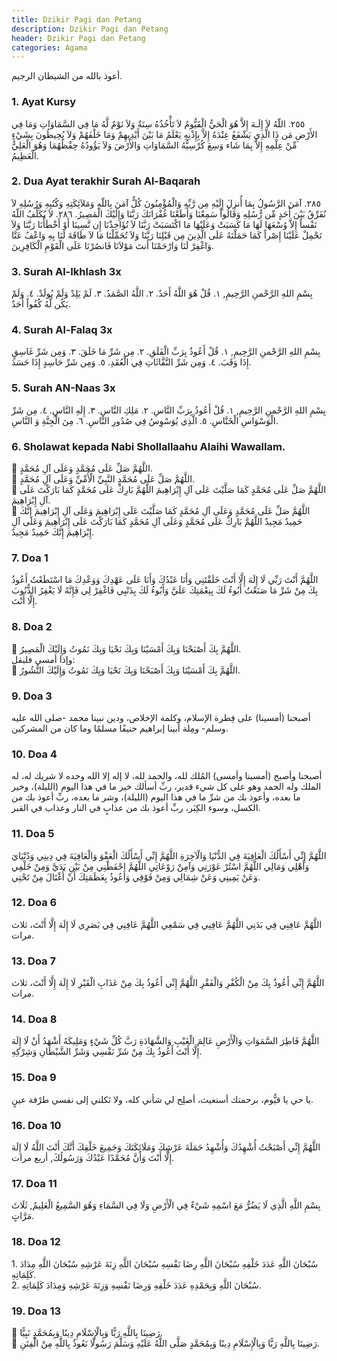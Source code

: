 ```yaml
---
title: Dzikir Pagi dan Petang
description: Dzikir Pagi dan Petang
header: Dzikir Pagi dan Petang
categories: Agama
---
```

<div class="arx">
أعوذ بالله من الشيطان الرجيم.
</div>

### 1. Ayat Kursy
<div class="gdiv">
<div class="arx" onclick="sdiv('d1');">

 ٢٥٥. اللّهُ لاَ إِلَـهَ إِلاَّ هُوَ الْحَيُّ الْقَيُّومُ لاَ تَأْخُذُهُ سِنَةٌ وَلاَ نَوْمٌ لَّهُ مَا فِي السَّمَاوَاتِ وَمَا فِي الأَرْضِ مَن ذَا الَّذِي يَشْفَعُ عِنْدَهُ إِلاَّ بِإِذْنِهِ يَعْلَمُ مَا بَيْنَ أَيْدِيهِمْ وَمَا خَلْفَهُمْ وَلاَ يُحِيطُونَ بِشَيْءٍ مِّنْ عِلْمِهِ إِلاَّ بِمَا شَاء وَسِعَ كُرْسِيُّهُ السَّمَاوَاتِ وَالأَرْضَ وَلاَ يَؤُودُهُ حِفْظُهُمَا وَهُوَ الْعَلِيُّ الْعَظِيمُ.

</div>
<div class="id" id="d1" style="display:none">
255. Allah, tidak ada Tuhan (yang berhak disembah) melainkan Dia Yang Hidup kekal lagi terus menerus mengurus (makhluk-Nya). tidak mengantuk dan tidak tidur. Kepunyaan-Nya apa yang di langit dan di bumi. Tiada yang dapat memberi syafa'at di sisi Allah tanpa izin-Nya? Allah mengetahui apa-apa yang di hadapan mereka dan di belakang mereka, dan mereka tidak mengetahui apa-apa dari ilmu Allah melainkan apa yang dikehendaki-Nya. Kursi Allah meliputi langit dan bumi. Dan Allah tidak merasa berat memelihara keduanya, dan Allah Maha Tinggi lagi Maha Besar.
</div>
</div>

### 2. Dua Ayat terakhir Surah Al-Baqarah
<div class="gdiv">
<div class="arx" onclick="sdiv('d2');">
 ٢٨٥. آمَنَ الرَّسُولُ بِمَا أُنزِلَ إِلَيْهِ مِن رَّبِّهِ وَالْمُؤْمِنُونَ كُلٌّ آمَنَ بِاللّهِ وَمَلآئِكَتِهِ وَكُتُبِهِ وَرُسُلِهِ لاَ نُفَرِّقُ بَيْنَ أَحَدٍ مِّن رُّسُلِهِ وَقَالُواْ سَمِعْنَا وَأَطَعْنَا غُفْرَانَكَ رَبَّنَا وَإِلَيْكَ الْمَصِيرُ.   ٢٨٦. لاَ يُكَلِّفُ اللّهُ نَفْساً إِلاَّ وُسْعَهَا لَهَا مَا كَسَبَتْ وَعَلَيْهَا مَا اكْتَسَبَتْ رَبَّنَا لاَ تُؤَاخِذْنَا إِن نَّسِينَا أَوْ أَخْطَأْنَا رَبَّنَا وَلاَ تَحْمِلْ عَلَيْنَا إِصْراً كَمَا حَمَلْتَهُ عَلَى الَّذِينَ مِن قَبْلِنَا رَبَّنَا وَلاَ تُحَمِّلْنَا مَا لاَ طَاقَةَ لَنَا بِهِ وَاعْفُ عَنَّا وَاغْفِرْ لَنَا وَارْحَمْنَا أَنتَ مَوْلاَنَا فَانصُرْنَا عَلَى الْقَوْمِ الْكَافِرِينَ. 
</div>
<div class="id" id="d2" style="display:none">
285. Rasul telah beriman kepada Al Qur'an yang diturunkan kepadanya dari Tuhannya, demikian pula orang-orang yang beriman. Semuanya beriman kepada Allah, malaikat-malaikat-Nya, kitab-kitab-Nya dan rasul-rasul-Nya. (Mereka mengatakan): "Kami tidak membeda-bedakan antara seseorangpun (dengan yang lain) dari rasul-rasul-Nya", dan mereka mengatakan: "Kami dengar dan kami ta'at." (Mereka berdo'a): "Ampunilah kami ya Tuhan kami dan kepada Engkaulah tempat kembali.",   286. Allah tidak membebani seseorang melainkan sesuai dengan kesanggupannya. Ia mendapat pahala (dari kebajikan) yang diusahakannya dan ia mendapat siksa (dari kejahatan) yang dikerjakannya. (Mereka berdo'a): "Ya Tuhan kami, janganlah Engkau hukum kami jika kami lupa atau kami tersalah. Ya Tuhan kami, janganlah Engkau bebankan kepada kami beban yang berat sebagaimana Engkau bebankan kepada orang-orang sebelum kami. Ya Tuhan kami, janganlah Engkau pikulkan kepada kami apa yang tak sanggup kami memikulnya. Beri ma'aflah kami. ampunilah kami. dan rahmatilah kami. Engkaulah Penolong kami, maka tolonglah kami terhadap kaum yang kafir.".
</div>
</div>

### 3. Surah Al-Ikhlash 3x
<div class="gdiv">
<div class="arx" onclick="sdiv('d3');">
بِسْمِ اللهِ الرَّحْمنِ الرَّحِيمِ,   ١. قُلْ هُوَ اللَّهُ أَحَدٌ.  ٢. اللَّهُ الصَّمَدُ.  ٣. لَمْ يَلِدْ وَلَمْ يُولَدْ.  ٤. وَلَمْ يَكُن لَّهُ كُفُواً أَحَدٌ.    
</div>
<div class="id" id="d3" style="display:none">
1. Katakanlah: "Dia-lah Allah, Yang Maha Esa. 2. Allah adalah Tuhan yang bergantung kepada-Nya segala sesuatu. 3. Dia tiada beranak dan tidak pula diperanakkan, 4. dan tidak ada seorangpun yang setara dengan Dia".
</div>
</div>

### 4. Surah Al-Falaq 3x
<div class="gdiv">
<div class="arx" onclick="sdiv('d4');">
بِسْمِ اللهِ الرَّحْمنِ الرَّحِيمِ,   ١. قُلْ أَعُوذُ بِرَبِّ الْفَلَقِ.  ٢. مِن شَرِّ مَا خَلَقَ.  ٣. وَمِن شَرِّ غَاسِقٍ إِذَا وَقَبَ.  ٤. وَمِن شَرِّ النَّفَّاثَاتِ فِي الْعُقَدِ.  ٥. وَمِن شَرِّ حَاسِدٍ إِذَا حَسَدَ.     
</div>
<div class="id" id="d4" style="display:none">
1. Katakanlah: "Aku berlindung kepada Tuhan Yang Menguasai subuh, 2. dari kejahatan makhluk-Nya, 3. dan dari kejahatan malam apabila telah gelap gulita, 4. dan dari kejahatan wanita-wanita tukang sihir yang menghembus pada buhul-buhul, 5. dan dari kejahatan pendengki bila ia dengki". 
</div>
</div>


### 5. Surah AN-Naas 3x
<div class="gdiv">
<div class="arx" onclick="sdiv('d5');">
بِسْمِ اللهِ الرَّحْمنِ الرَّحِيمِ,   ١. قُلْ أَعُوذُ بِرَبِّ النَّاسِ.  ٢. مَلِكِ النَّاسِ.  ٣. إِلَهِ النَّاسِ.  ٤. مِن شَرِّ الْوَسْوَاسِ الْخَنَّاسِ.  ٥. الَّذِي يُوَسْوِسُ فِي صُدُورِ النَّاسِ.  ٦. مِنَ الْجِنَّةِ وَ النَّاسِ.    
</div>
<div class="id" id="d5" style="display:none">
1. Katakanlah: "Aku berlidung kepada Tuhan (yang memelihara dan menguasai) manusia. 2. Raja manusia. 3. Sembahan manusia. 4. Dari kejahatan (bisikan) syaitan yang biasa bersembunyi, 5. yang membisikkan (kejahatan) ke dalam dada manusia, 6. dari jin dan manusia.
</div>
</div>

### 6. Sholawat kepada Nabi Shollallaahu Alaihi Wawallam.
<div class="gdiv">
<div class="arx" onclick="sdiv('d6');">
📌  اللَّهُمَّ صَلِّ عَلَى مُحَمَّدٍ وَعَلَى آلِ مُحَمَّدٍ.<br />
📌  اللَّهُمَّ صَلِّ عَلَى مُحَمَّدٍ النَّبِيِّ الْأُمِّيِّ وَعَلَى آلِ مُحَمَّدٍ.<br />
📌  اللَّهُمَّ صَلِّ عَلَى مُحَمَّدٍ كَمَا صَلَّيْتَ عَلَى آلِ إِبْرَاهِيمَ اللَّهُمَّ بَارِكْ عَلَى مُحَمَّدٍ كَمَا بَارَكْتَ عَلَى آلِ إِبْرَاهِيمَ.<br />
📌  اللَّهُمَّ صَلِّ عَلَى مُحَمَّدٍ وَعَلَى آلِ مُحَمَّدٍ كَمَا صَلَّيْتَ عَلَى إِبْرَاهِيمَ وَعَلَى آلِ إِبْرَاهِيمَ إِنَّكَ حَمِيدٌ مَجِيدٌ اللَّهُمَّ بَارِكْ عَلَى مُحَمَّدٍ وَعَلَى آلِ مُحَمَّدٍ كَمَا بَارَكْتَ عَلَى إِبْرَاهِيمَ وَعَلَى آلِ إِبْرَاهِيمَ إِنَّكَ حَمِيدٌ مَجِيدٌ.
</div>
<div class="id" id="d6" style="display:none">
Ya Allah berilah shalawat kepada Muhammad dan kepada keluarga Muhammad sebagaimana Engkau telah memberi shalawat kepada Ibrahiim dan kepada keluarga Ibrahim, sesungguhnya Engkah Maha Terpuji dan Maha Mulia. Ya Allah berilah barakah kepada Muhammad dan keluarga Muhammad sebagaimana Engkau telah memberi barakah kepada Ibrahim dan kepada keluarga Ibrahim, sesungguhnya Engkah Maha Terpuji dan Maha Mulia
</div>
</div>

### 7. Doa 1
<div class="gdiv">
<div class="arx" onclick="sdiv('d7');">
اللَّهُمَّ أَنْتَ رَبِّي لَا إِلَهَ إِلَّا أَنْتَ خَلَقْتَنِي وَأَنَا عَبْدُكَ وَأَنَا عَلَى عَهْدِكَ وَوَعْدِكَ مَا اسْتَطَعْتُ أَعُوذُ بِكَ مِنْ شَرِّ مَا صَنَعْتُ أَبُوءُ لَكَ بِنِعْمَتِكَ عَلَيَّ وَأَبُوءُ لَكَ بِذَنْبِي فَاغْفِرْ لِي فَإِنَّهُ لَا يَغْفِرُ الذُّنُوبَ إِلَّا أَنْتَ.
</div>
<div class="id" id="d7" style="display:none">
Ya Allah, Engkau adalah Tuhanku, tidak ada Tuhan yang berhak diibadahi selain Engkau. Engkau telah menciptakanku dan aku adalah hamba-Mu. Aku menetapi perjanjian-Mu dan janji-Mu sesuai dengan kemampuanku. Aku berlindung kepada-Mu dari keburukan perbuatanku, aku mengakui dosaku kepada-Mu dan aku akui nikmat-Mu kepadaku, maka ampunilah aku. Sebab tidak ada yang dapat mengampuni dosa selain-Mu
</div>
</div>

### 8. Doa 2 
<div class="gdiv">
<div class="arx" onclick="sdiv('d8');">
📌  اللَّهُمَّ بِكَ أَصْبَحْنَا وَبِكَ أَمْسَيْنَا وَبِكَ نَحْيَا وَبِكَ نَمُوتُ وَإِلَيْكَ الْمَصِيرُ.<br />
وإذا أمسى فليقل:<br />
📌  اللَّهُمَّ بِكَ أَمْسَيْنَا وَبِكَ أَصْبَحْنَا وَبِكَ نَحْيَا وَبِكَ نَمُوتُ وَإِلَيْكَ النُّشُورُ.
</div>
<div class="id" id="d8" style="display:none">
Yang Allah dengan pertolonganMu kami berada di pagi hari, dan dengan pertolonganMu kami berada di sore hari, dan dengan kehendakMu kami hidup serta mati, dan kepada-Mu kami dikumpulkan
</div>
</div>

### 9. Doa 3 
<div class="gdiv">
<div class="arx" onclick="sdiv('d9');">
أصبحنا (أمسينا) على فِطرة الإسلام، وكلمة الإخلاص، ودين نبينا محمد -صلى الله عليه وسلم- ومِلة أبينا إبراهيم حنيفًا مسلمًا وما كان من المشركين.
</div>
<div class="id" id="d9" style="display:none">
Di waktu pagi kami memegang agama Islam, kalimat ikhlas agama Nabi kita Muhammad Shallallahu 'alaihi wasallam dan agama bapak kami Ibrahim, di atas jalan yang lurus, dan tidak tergolong orang-orang musyrik.
</div>
</div>

### 10. Doa 4
<div class="gdiv">
<div class="arx" onclick="sdiv('d10');">
أصبحنا وأصبح (أمسينا وأمسى) المُلك لله، والحمد لله، لا إله إلا الله وحده لا شريك له، له الملك وله الحمد وهو على كل شيء قدير، ربِّ أسألك خير ما في هذا اليوم (الليلة)، وخير ما بعده، وأعوذ بك من شرِّ ما في هذا اليوم (الليلة)، وشر ما بعده، ربِّ أعوذ بك من الكسل، وسوء الكِبَر، ربِّ أعوذ بك من عذابٍ في النار وعذاب في القبر.
</div>
<div class="id" id="d10" style="display:none">
Kami memasuki pagi hari (sore hari) dan pada pagi hari ini (sore ini) jagad raya tetap milik Allah. Segala puji bagi Allah tiada Tuhan selain Allah, Dialah yang Esa, tiada sekutu bagi-Nya. Bagi-Nyalah semua kekuasaan dan pujian, dan Dialah yang berkuasa atas segala sesuatu. Ya Allah, aku mohon kepada-Mu dari kebaikan hari ini (malam ini) dan kebaikan sesudahnya. Aku berlindung kepada-Mu dari kejahatan yang ada pada hari ini (malam ini) dan kejahatan sesudahnya. Dan aku berlindung kepada-Mu dari kemalasan, kesengsaraan di masa tua. Ya Allah, Aku berlindung kepada-Mu dari adzab neraka dan adzab di dalam kubur
</div>
</div>


### 11. Doa 5
<div class="gdiv">
<div class="arx" onclick="sdiv('d11');">
اللَّهُمَّ إِنِّي أَسْأَلُكَ الْعَافِيَةَ فِي الدُّنْيَا وَالْآخِرَةِ اللَّهُمَّ إِنِّي أَسْأَلُكَ الْعَفْوَ وَالْعَافِيَةَ فِي دِينِي وَدُنْيَايَ وَأَهْلِي وَمَالِي اللَّهُمَّ اسْتُرْ عَوْرَتِي  وَآمِنْ رَوْعَاتِي اللَّهُمَّ احْفَظْنِي مِنْ بَيْنِ يَدَيَّ وَمِنْ خَلْفِي وَعَنْ يَمِينِي وَعَنْ شِمَالِي وَمِنْ فَوْقِي وَأَعُوذُ بِعَظَمَتِكَ أَنْ أُغْتَالَ مِنْ تَحْتِي.
</div>
<div class="id" id="d11" style="display:none">
Ya Allah, aku memohon kepada-mu keselamatan di dunia dan di akhirat. Ya Allah, aku mohon kepada-Mu pemaafan dan keselamatan dalam agama, dunia, keluarga dan harta. Ya Allah, tutupilah auratku, dan amankanlah aku dari rasa takut. Ya Allah, jagalah aku dari depan, belakang, sisi kanan, sisi kiri, dan dari atas. Aku berlindung kepada-Mu dengan kebesaran-Mu agar aku tidak diserang dari arah bawah.
</div>
</div>

### 12. Doa 6
<div class="gdiv">
<div class="arx" onclick="sdiv('d12');">
اللَّهُمَّ عَافِنِي فِي بَدَنِي اللَّهُمَّ عَافِنِي فِي سَمْعِي اللَّهُمَّ عَافِنِي فِي بَصَرِي لَا إِلَهَ إِلَّا أَنْتَ،   ثلاث مرات.
</div>
<div class="id" id="d12" style="display:none">
Ya Allah, perbaikilah (sehatkanlah) tubuhku, perbaikilah (sehatkanlah) pendengaranku, perbaikilah (sehatkanlah) penglihatanku, tidak ada Tuhan selain Engkau.
</div>
</div>

### 13. Doa 7
<div class="gdiv">
<div class="arx" onclick="sdiv('d13');">
اللَّهُمَّ إِنِّي أَعُوذُ بِكَ مِنْ الْكُفْرِ وَالْفَقْرِ اللَّهُمَّ إِنِّي أَعُوذُ بِكَ مِنْ عَذَابِ الْقَبْرِ لَا إِلَهَ إِلَّا أَنْتَ،   ثلاث مرات.
</div>
<div class="id" id="d13" style="display:none">
Ya Allah, aku berlindung kepada-Mu dari kekafiran dan kemiskinan. Ya Allah, aku berlindung kepada-Mu dari siksa kubur, tidak ada Tuhan yang berhak diibadahi selain Engkau.
</div>
</div>

### 14. Doa 8
<div class="gdiv">
<div class="arx" onclick="sdiv('d14');">
 اللَّهُمَّ فَاطِرَ السَّمَوَاتِ وَالْأَرْضِ عَالِمَ الْغَيْبِ وَالشَّهَادَةِ رَبَّ كُلِّ شَيْءٍ وَمَلِيكَهُ أَشْهَدُ أَنْ لَا إِلَهَ إِلَّا أَنْتَ أَعُوذُ بِكَ مِنْ شَرِّ نَفْسِي وَشَرِّ الشَّيْطَانِ وَشِرْكِهِ.
</div>
<div class="id" id="d14" style="display:none">
Ya Allah, pencipta langit dan bumi, yang Maha Mengetahui yang Ghaib dan yang nyata. Tuhan Pengatur segala sesuatu dan Rajanya. Aku bersaksi bahwa tidak ada Tuhan selain Engkau, aku berlindung kepada-Mu dari keburukan diriku, kejahatan setan dan sekutunya.
</div>
</div>


### 15. Doa 9
<div class="gdiv">
<div class="arx" onclick="sdiv('d15');">
يا حي يا قيُّوم، برحمتك أستغيث، أصلِح لي شأني كله، ولا تَكلني إلى نفسي طرْفة عينٍ.
</div>
<div class="id" id="d15" style="display:none">
Wahai Yang Maha Hidup, wahai Yang Berdiri Sendiri tidak butuh segala sesuatu, dengan rahmat-Mu aku minta pertolongan, perbaikilah segala urusanku dan jangan diserahkan kepadaku sekali pun sekejap mata tanpa mendapat pertolongan dari-Mu.
</div>
</div>

### 16. Doa 10
<div class="gdiv">
<div class="arx" onclick="sdiv('d16');">
اللَّهُمَّ إِنِّي أَصْبَحْتُ أُشْهِدُكَ وَأُشْهِدُ حَمَلَةَ عَرْشِكَ وَمَلَائِكَتَكَ وَجَمِيعَ خَلْقِكَ أَنَّكَ أَنْتَ اللَّهُ لَا إِلَهَ إِلَّا أَنْتَ وَأَنَّ مُحَمَّدًا عَبْدُكَ وَرَسُولُكَ,  أربع مرات.
</div>
<div class="id" id="d16" style="display:none">
Ya Allah, aku berada di waktu pagi bersaksi atas-Mu, dan kepada para pembawa Arsy-Mu, kepada semua malaikat, dan kepada semua mahkluk-Mu, bahwa Engkau adalah Allah yang tidak ada Tuhan selain Engkau, dan Muhammad adalah hamba dan Rasul-Mu.
</div>
</div>

### 17. Doa 11
<div class="gdiv">
<div class="arx" onclick="sdiv('d17');">
بِسْمِ اللَّهِ الَّذِي لَا يَضُرُّ مَعَ اسْمِهِ شَيْءٌ فِي الْأَرْضِ وَلَا فِي السَّمَاءِ وَهُوَ السَّمِيعُ الْعَلِيمُ,  ثَلَاثَ مَرَّاتٍ.
</div>
<div class="id" id="d17" style="display:none">
Dengan nama Allah yang tidak ada sesuatu pun di bumi dan di langit yang bisa memberikan bahaya. Dan Dia Maha Mendengar lagi Maha Mengetahui
</div>
</div>


### 18. Doa 12
<div class="gdiv">
<div class="arx" onclick="sdiv('d18');">
1. سُبْحَانَ اللَّهِ عَدَدَ خَلْقِهِ سُبْحَانَ اللَّهِ رِضَا نَفْسِهِ سُبْحَانَ اللَّهِ زِنَةَ عَرْشِهِ سُبْحَانَ اللَّهِ مِدَادَ كَلِمَاتِهِ. <br />
2. سُبْحَانَ اللَّهِ وَبِحَمْدِهِ عَدَدَ خَلْقِهِ وَرِضَا نَفْسِهِ وَزِنَةَ عَرْشِهِ وَمِدَادَ كَلِمَاتِهِ.
</div>
<div class="id" id="d18" style="display:none">
Maha suci Allah sebanyak hitungan makhluk-Nya. Maha Suci Allah menurut keridlaan-Nya. Maha Suci Allah menurut kebesaran arasy-Nya. Maha Suci Allah sebanyak paparan kelimat-Nya.
</div>
</div>

### 19. Doa 13
<div class="gdiv">
<div class="arx" onclick="sdiv('d19');">
📌  رَضِينَا بِاللَّهِ رَبًّا وَبِالْإِسْلَامِ دِينًا وَبِمُحَمَّدٍ نَبِيًّا.<br />
📌  رَضِينَا بِاللَّهِ رَبًّا وَبِالْإِسْلَامِ دِينًا وَبِمُحَمَّدٍ صَلَّى اللَّهُ عَلَيْهِ وَسَلَّمَ رَسُولًا نَعُوذُ بِاللَّهِ مِنْ الْفِتَنِ.
</div>
<div class="id" id="d19" style="display:none">
Kami ridha Allah sebagai Tuhan, Islam sebagai agama, dan Muhammad shallallahu 'alaihi wasallam sebagai utusan, kami berlindung kepada Allah dari fitnah.
</div>
</div>

<!--
### 3. Doa 
<div class="gdiv">
<div class="arx" onclick="sdiv('d1');">

</div>
<div class="id" id="d1" style="display:none">

</div>
</div>

### 3. Surah 
<div class="gdiv">
<div class="arx" onclick="sdiv('d5');>

</div>
<div class="id" id="d5" style="display:none">

</div>
</div>

-->



